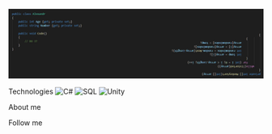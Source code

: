 ![Header](https://github.com/AlexSergo/AlexSergo/blob/master/assets/header.jpg)

Technologies
![C#](https://img.shields.io/badge/-C%23-1e1e1e?style=for-the-badge&logo=С%23&logoColor=6296CC)
![SQL](https://img.shields.io/badge/-SQL-1e1e1e?style=for-the-badge&logo=mysql)
![Unity](https://img.shields.io/badge/-Unity-1e1e1e?style=for-the-badge&logo=unity)

About me

Follow me
